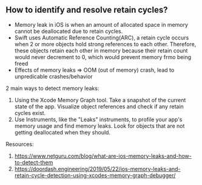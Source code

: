 ## How to identify and resolve retain cycles?

- Memory leak in iOS is when an amount of allocated space in memory cannot be deallocated due to retain cycles. 
- Swift uses Automatic Reference Counting(ARC), a retain cycle occurs when 2 or more objects hold strong references to each other. Therefore, these objects retain each other in memory because their retain count would never decrement to 0, which would prevent memory frmo being freed
- Effects of memory leaks => OOM (out of memory) crash, lead to unpredicable crashes/behavior
  
2 main ways to detect memory leaks:
1. Using the Xcode Memory Graph tool. Take a snapshot of the current state of the app. Visualize object references and check if any retain cycles exist.
2. Use Instruments, like the "Leaks" instruments, to profile your app's memory usage and find memory leaks. Look for objects that are not getting deallocated when they should.

Resources:
1. https://www.netguru.com/blog/what-are-ios-memory-leaks-and-how-to-detect-them
2. https://doordash.engineering/2019/05/22/ios-memory-leaks-and-retain-cycle-detection-using-xcodes-memory-graph-debugger/
